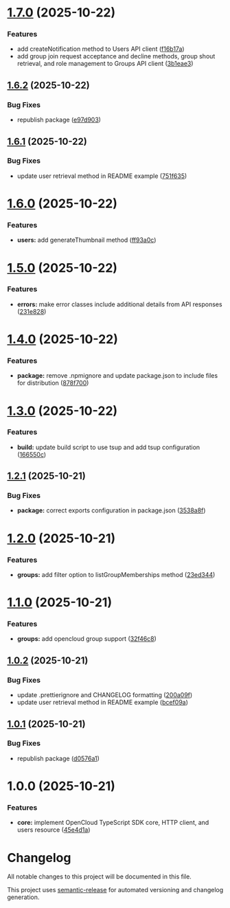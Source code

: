 # [1.7.0](https://github.com/relatiocc/opencloud/compare/v1.6.2...v1.7.0) (2025-10-22)


### Features

* add createNotification method to Users API client ([f16b17a](https://github.com/relatiocc/opencloud/commit/f16b17a2579d5c8be93937e6a34a12bc68f5d200))
* add group join request acceptance and decline methods, group shout retrieval, and role management to Groups API client ([3b1eae3](https://github.com/relatiocc/opencloud/commit/3b1eae302bfbef5de85ff74e6f34e08790ed2d1a))

## [1.6.2](https://github.com/relatiocc/opencloud/compare/v1.6.1...v1.6.2) (2025-10-22)


### Bug Fixes

* republish package ([e97d903](https://github.com/relatiocc/opencloud/commit/e97d90376deb8d4355708569badfedcbf26ccda3))

## [1.6.1](https://github.com/relatiocc/opencloud/compare/v1.6.0...v1.6.1) (2025-10-22)


### Bug Fixes

* update user retrieval method in README example ([751f635](https://github.com/relatiocc/opencloud/commit/751f6351b4221754b2610bc56f8b5023363329f6))

# [1.6.0](https://github.com/relatiocc/opencloud/compare/v1.5.0...v1.6.0) (2025-10-22)


### Features

* **users:** add generateThumbnail method ([ff93a0c](https://github.com/relatiocc/opencloud/commit/ff93a0c2cdc7888ceb94763cfc88a688a6362511))

# [1.5.0](https://github.com/relatiocc/opencloud/compare/v1.4.0...v1.5.0) (2025-10-22)


### Features

* **errors:** make error classes include additional details from API responses ([231e828](https://github.com/relatiocc/opencloud/commit/231e8286c20d3427ca7c73998dc8ff6c9707b26d))

# [1.4.0](https://github.com/relatiocc/opencloud/compare/v1.3.0...v1.4.0) (2025-10-22)


### Features

* **package:** remove .npmignore and update package.json to include files for distribution ([878f700](https://github.com/relatiocc/opencloud/commit/878f70047c845506c86a0b45ea59df1d80cc7f52))

# [1.3.0](https://github.com/relatiocc/opencloud/compare/v1.2.1...v1.3.0) (2025-10-22)


### Features

* **build:** update build script to use tsup and add tsup configuration ([166550c](https://github.com/relatiocc/opencloud/commit/166550c37ccb2ba0ffff8413a1fbeeaa1e63b130))

## [1.2.1](https://github.com/relatiocc/opencloud/compare/v1.2.0...v1.2.1) (2025-10-21)


### Bug Fixes

* **package:** correct exports configuration in package.json ([3538a8f](https://github.com/relatiocc/opencloud/commit/3538a8fb3cb288ea7b877bf98c7737e4dbc4471f))

# [1.2.0](https://github.com/relatiocc/opencloud/compare/v1.1.0...v1.2.0) (2025-10-21)


### Features

* **groups:** add filter option to listGroupMemberships method ([23ed344](https://github.com/relatiocc/opencloud/commit/23ed344c684feb0f0b4544fa78099c3a34e97f5b))

# [1.1.0](https://github.com/relatiocc/opencloud/compare/v1.0.2...v1.1.0) (2025-10-21)


### Features

* **groups:** add opencloud group support ([32f46c8](https://github.com/relatiocc/opencloud/commit/32f46c80b5889282d257e2512e379b1fdcb4e737))

## [1.0.2](https://github.com/relatiocc/opencloud/compare/v1.0.1...v1.0.2) (2025-10-21)


### Bug Fixes

* update .prettierignore and CHANGELOG formatting ([200a09f](https://github.com/relatiocc/opencloud/commit/200a09f4878f0344eaec0436a236fab2df0f6ff2))
* update user retrieval method in README example ([bcef09a](https://github.com/relatiocc/opencloud/commit/bcef09a5973dbe5c97707dec52e8a177b2c1d69f))

## [1.0.1](https://github.com/relatiocc/opencloud/compare/v1.0.0...v1.0.1) (2025-10-21)

### Bug Fixes

* republish package ([d0576a1](https://github.com/relatiocc/opencloud/commit/d0576a1e1fd96fb5d032aa5449e3430432ef3a75))

# 1.0.0 (2025-10-21)

### Features

* **core:** implement OpenCloud TypeScript SDK core, HTTP client, and users resource ([45e4d1a](https://github.com/relatiocc/opencloud/commit/45e4d1a95de89f9e50ef236fbf153d1a77a83885))

# Changelog

All notable changes to this project will be documented in this file.

This project uses [semantic-release](https://github.com/semantic-release/semantic-release) for automated versioning and changelog generation.
